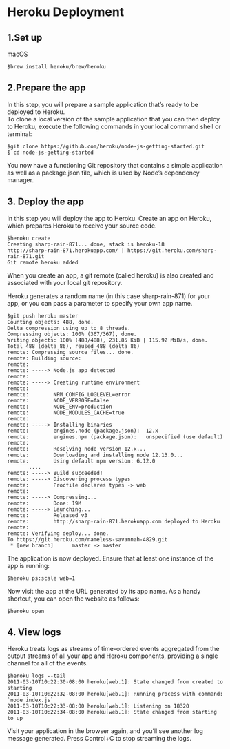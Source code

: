 # Heroku Deployment

## 1.Set up
macOS
```
$brew install heroku/brew/heroku
```
## 2.Prepare the app
In this step, you will prepare a sample application that’s ready to be deployed to Heroku.  
To clone a local version of the sample application that you can then deploy to Heroku, execute the following commands in your local command shell or terminal:
```
$git clone https://github.com/heroku/node-js-getting-started.git
$ cd node-js-getting-started
```

You now have a functioning Git repository that contains a simple application as well as a package.json file, which is used by Node’s dependency manager.

## 3. Deploy the app
In this step you will deploy the app to Heroku.
Create an app on Heroku, which prepares Heroku to receive your source code.
```
$heroku create
Creating sharp-rain-871... done, stack is heroku-18
http://sharp-rain-871.herokuapp.com/ | https://git.heroku.com/sharp-rain-871.git
Git remote heroku added
```
When you create an app, a git remote (called heroku) is also created and associated with your local git repository.

Heroku generates a random name (in this case sharp-rain-871) for your app, or you can pass a parameter to specify your own app name.
```
$git push heroku master
Counting objects: 488, done.
Delta compression using up to 8 threads.
Compressing objects: 100% (367/367), done.
Writing objects: 100% (488/488), 231.85 KiB | 115.92 MiB/s, done.
Total 488 (delta 86), reused 488 (delta 86)
remote: Compressing source files... done.
remote: Building source:
remote:
remote: -----> Node.js app detected
remote:
remote: -----> Creating runtime environment
remote:
remote:        NPM_CONFIG_LOGLEVEL=error
remote:        NODE_VERBOSE=false
remote:        NODE_ENV=production
remote:        NODE_MODULES_CACHE=true
remote:
remote: -----> Installing binaries
remote:        engines.node (package.json):  12.x
remote:        engines.npm (package.json):   unspecified (use default)
remote:
remote:        Resolving node version 12.x...
remote:        Downloading and installing node 12.13.0...
remote:        Using default npm version: 6.12.0
       ....
remote: -----> Build succeeded!
remote: -----> Discovering process types
remote:        Procfile declares types -> web
remote:
remote: -----> Compressing...
remote:        Done: 19M
remote: -----> Launching...
remote:        Released v3
remote:        http://sharp-rain-871.herokuapp.com deployed to Heroku
remote:
remote: Verifying deploy... done.
To https://git.heroku.com/nameless-savannah-4829.git
 * [new branch]      master -> master
```
The application is now deployed. Ensure that at least one instance of the app is running:
```
$heroku ps:scale web=1
```
Now visit the app at the URL generated by its app name. As a handy shortcut, you can open the website as follows:
```
$heroku open
```

## 4. View logs
Heroku treats logs as streams of time-ordered events aggregated from the output streams of all your app and Heroku components, providing a single channel for all of the events.
```
$heroku logs --tail
2011-03-10T10:22:30-08:00 heroku[web.1]: State changed from created to starting
2011-03-10T10:22:32-08:00 heroku[web.1]: Running process with command: `node index.js`
2011-03-10T10:22:33-08:00 heroku[web.1]: Listening on 18320
2011-03-10T10:22:34-08:00 heroku[web.1]: State changed from starting to up
```
Visit your application in the browser again, and you’ll see another log message generated.
Press Control+C to stop streaming the logs.


